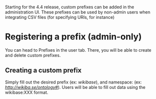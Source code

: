 Starting for the 4.4 release, custom prefixes can be added in the administration UI.
These prefixes can be used by non-admin users when integrating CSV files (for specifying URIs, for instance)

# Registering a prefix (admin-only)

You can head to <navbar><i class="fa fa-edit"></i> Prefixes</navbar> in the user tab. There, you will be able to create and delete custom prefixes.

## Creating a custom prefix

Simply fill out the desired prefix (ex: *wikibase*), and namespace: (ex: *http://wikiba.se/ontology#*).
Users will be able to fill out data using the wikibase:XXX format.

